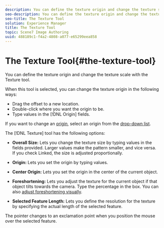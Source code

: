 ```yaml
---
description: You can define the texture origin and change the texture scale with the Texture tool.
seo-description: You can define the texture origin and change the texture scale with the Texture tool.
seo-title: The Texture Tool
solution: Experience Manager
title: The Texture Tool
topic: Scene7 Image Authoring
uuid: 488189c1-f4a2-4808-a077-e65299eea858
---
```


# The Texture Tool{#the-texture-tool}

You can define the texture origin and change the texture scale with the Texture tool.

When this tool is selected, you can change the texture origin in the following ways:

* Drag the offset to a new location. 
* Double-click where you want the origin to be. 
* Type values in the [!DNL Origin] fields.

If you want to change an [origin](../../c-vat-rend-pg/c-vat-work-text/c-vat-abt-origin.md#concept-643d030b62fd42a5bf3ce4e4ab9a3a47), select an origin from the [drop-down list](../../c-vat-work-sketch-pg/c-vat-abt-sketch-pg/c-vat-sketch-pg-opt.md#concept-897e19842b11487a8a8f4511ac6014e8).

The [!DNL Texture] tool has the following options:

* **Overall Size:** Lets you change the texture size by typing values in the fields provided. Larger values make the pattern smaller, and vice versa. If you check Linked, the size is adjusted proportionally. 
* **Origin:** Lets you set the origin by typing values. 
* **Center Origin:** Lets you set the origin in the center of the current object. 
* **Foreshortening:** Lets you adjust the texture for the current object if that object tilts towards the camera. Type the percentage in the box. You can also [adjust foreshortening visually](../../c-vat-work-sketch-pg/r-vat-create-sketch-feat/t-vat-foreshorten-obj.md#task-f97edf6400b043cbb6d02ce56ac39edd). 

* **Selected Feature Length:** Lets you define the resolution for the texture by specifying the actual length of the selected feature.

The pointer changes to an exclamation point when you position the mouse over the selected feature. 
